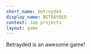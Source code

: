 ```yaml
---
short_name: betrayded
display_name: BETRAYDED
context: Jam projects
layout: game
---
```


Betrayded is an awesome game!